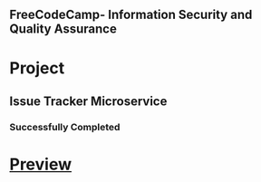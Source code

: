 **FreeCodeCamp**- Information Security and Quality Assurance
------
# Project    
## Issue Tracker Microservice

###  Successfully Completed
# [Preview](https://issue-tracker-ozarion.glitch.me/)


